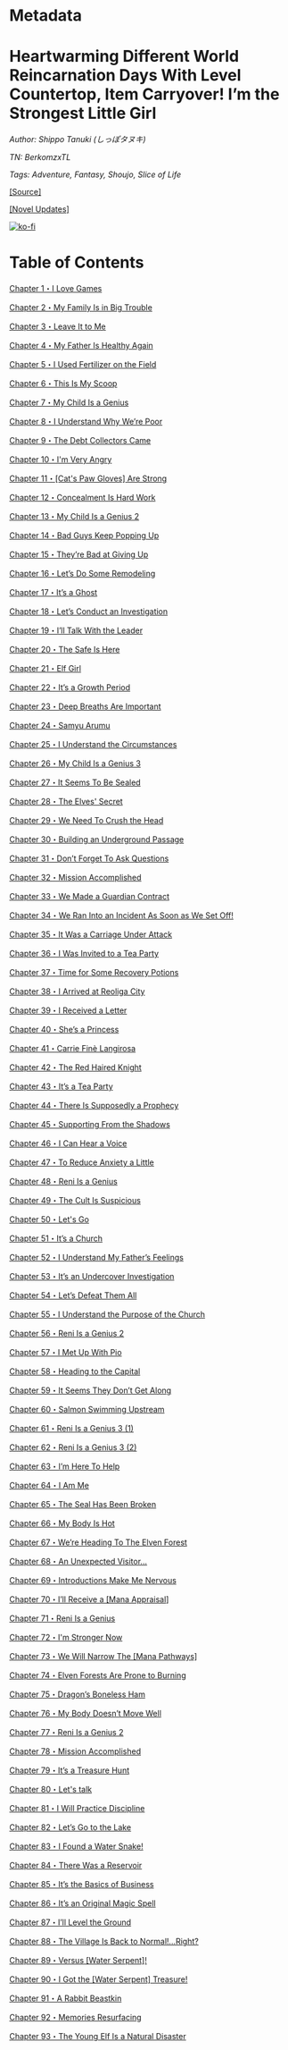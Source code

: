 # Metadata

# Heartwarming Different World Reincarnation Days With Level Countertop, Item Carryover! I’m the Strongest Little Girl

_Author:_ _Shippo Tanuki (しっぽタヌキ)_

_TN: BerkomzxTL_

_Tags: Adventure, Fantasy, Shoujo, Slice of Life_

[\[Source\]](https://ncode.syosetu.com/n7449fx/)

[\[Novel Updates\]](https://www.novelupdates.com/series/heartwarming-different-world-reincarnation-days-with-level-countertop-item-carryover-im-the-strongest-little-girl/)


[![ko-fi](https://ko-fi.com/img/githubbutton_sm.svg)](https://ko-fi.com/I2I117SQUE)



# Table of Contents

[Chapter 1・I Love Games](./chapters/Section_0001.md)

[Chapter 2・My Family Is in Big Trouble](./chapters/Section_0002.md)

[Chapter 3・Leave It to Me](./chapters/Section_0003.md)

[Chapter 4・My Father Is Healthy Again](./chapters/Section_0004.md)

[Chapter 5・I Used Fertilizer on the Field](./chapters/Section_0005.md)

[Chapter 6・This Is My Scoop](./chapters/Section_0006.md)

[Chapter 7・My Child Is a Genius](./chapters/Section_0007.md)

[Chapter 8・I Understand Why We’re Poor](./chapters/Section_0008.md)

[Chapter 9・The Debt Collectors Came](./chapters/Section_0009.md)

[Chapter 10・I'm Very Angry](./chapters/Section_0010.md)

[Chapter 11・\[Cat's Paw Gloves\] Are Strong](./chapters/Section_0011.md)

[Chapter 12・Concealment Is Hard Work](./chapters/Section_0012.md)

[Chapter 13・My Child Is a Genius 2](./chapters/Section_0013.md)

[Chapter 14・Bad Guys Keep Popping Up](./chapters/Section_0014.md)

[Chapter 15・They’re Bad at Giving Up](./chapters/Section_0015.md)

[Chapter 16・Let’s Do Some Remodeling](./chapters/Section_0016.md)

[Chapter 17・It’s a Ghost](./chapters/Section_0017.md)

[Chapter 18・Let’s Conduct an Investigation](./chapters/Section_0018.md)

[Chapter 19・I’ll Talk With the Leader](./chapters/Section_0019.md)

[Chapter 20・The Safe Is Here](./chapters/Section_0020.md)

[Chapter 21・Elf Girl](./chapters/Section_0021.md)

[Chapter 22・It’s a Growth Period](./chapters/Section_0022.md)

[Chapter 23・Deep Breaths Are Important](./chapters/Section_0023.md)

[Chapter 24・Samyu Arumu](./chapters/Section_0024.md)

[Chapter 25・I Understand the Circumstances](./chapters/Section_0025.md)

[Chapter 26・My Child Is a Genius 3](./chapters/Section_0026.md)

[Chapter 27・It Seems To Be Sealed](./chapters/Section_0027.md)

[Chapter 28・The Elves' Secret](./chapters/Section_0028.md)

[Chapter 29・We Need To Crush the Head](./chapters/Section_0029.md)

[Chapter 30・Building an Underground Passage](./chapters/Section_0030.md)

[Chapter 31・Don’t Forget To Ask Questions](./chapters/Section_0031.md)

[Chapter 32・Mission Accomplished](./chapters/Section_0032.md)

[Chapter 33・We Made a Guardian Contract](./chapters/Section_0033.md)

[Chapter 34・We Ran Into an Incident As Soon as We Set Off!](./chapters/Section_0034.md)

[Chapter 35・It Was a Carriage Under Attack](./chapters/Section_0035.md)

[Chapter 36・I Was Invited to a Tea Party](./chapters/Section_0036.md)

[Chapter 37・Time for Some Recovery Potions](./chapters/Section_0037.md)

[Chapter 38・I Arrived at Reoliga City](./chapters/Section_0038.md)

[Chapter 39・I Received a Letter](./chapters/Section_0039.md)

[Chapter 40・She’s a Princess](./chapters/Section_0040.md)

[Chapter 41・Carrie Finè Langirosa](./chapters/Section_0041.md)

[Chapter 42・The Red Haired Knight](./chapters/Section_0042.md)

[Chapter 43・It’s a Tea Party](./chapters/Section_0043.md)

[Chapter 44・There Is Supposedly a Prophecy](./chapters/Section_0044.md)

[Chapter 45・Supporting From the Shadows](./chapters/Section_0045.md)

[Chapter 46・I Can Hear a Voice](./chapters/Section_0046.md)

[Chapter 47・To Reduce Anxiety a Little](./chapters/Section_0047.md)

[Chapter 48・Reni Is a Genius](./chapters/Section_0048.md)

[Chapter 49・The Cult Is Suspicious](./chapters/Section_0049.md)

[Chapter 50・Let's Go](./chapters/Section_0050.md)

[Chapter 51・It’s a Church](./chapters/Section_0051.md)

[Chapter 52・I Understand My Father’s Feelings](./chapters/Section_0052.md)

[Chapter 53・It’s an Undercover Investigation](./chapters/Section_0053.md)

[Chapter 54・Let’s Defeat Them All](./chapters/Section_0054.md)

[Chapter 55・I Understand the Purpose of the Church](./chapters/Section_0055.md)

[Chapter 56・Reni Is a Genius 2](./chapters/Section_0056.md)

[Chapter 57・I Met Up With Pio](./chapters/Section_0057.md)

[Chapter 58・Heading to the Capital](./chapters/Section_0058.md)

[Chapter 59・It Seems They Don’t Get Along](./chapters/Section_0059.md)

[Chapter 60・Salmon Swimming Upstream](./chapters/Section_0060.md)

[Chapter 61・Reni Is a Genius 3 (1)](./chapters/Section_0061.md)

[Chapter 62・Reni Is a Genius 3 (2)](./chapters/Section_0062.md)

[Chapter 63・I’m Here To Help](./chapters/Section_0063.md)

[Chapter 64・I Am Me](./chapters/Section_0064.md)

[Chapter 65・The Seal Has Been Broken](./chapters/Section_0065.md)

[Chapter 66・My Body Is Hot](./chapters/Section_0066.md)

[Chapter 67・We’re Heading To The Elven Forest](./chapters/Section_0067.md)

[Chapter 68・An Unexpected Visitor…](./chapters/Section_0068.md)

[Chapter 69・Introductions Make Me Nervous](./chapters/Section_0069.md)

[Chapter 70・I’ll Receive a \[Mana Appraisal\]](./chapters/Section_0070.md)

[Chapter 71・Reni Is a Genius](./chapters/Section_0071.md)

[Chapter 72・I'm Stronger Now](./chapters/Section_0072.md)

[Chapter 73・We Will Narrow The \[Mana Pathways\]](./chapters/Section_0073.md)

[Chapter 74・Elven Forests Are Prone to Burning](./chapters/Section_0074.md)

[Chapter 75・Dragon’s Boneless Ham](./chapters/Section_0075.md)

[Chapter 76・My Body Doesn’t Move Well](./chapters/Section_0076.md)

[Chapter 77・Reni Is a Genius 2](./chapters/Section_0077.md)

[Chapter 78・Mission Accomplished](./chapters/Section_0078.md)

[Chapter 79・It’s a Treasure Hunt](./chapters/Section_0079.md)

[Chapter 80・Let's talk](./chapters/Section_0080.md)

[Chapter 81・I Will Practice Discipline](./chapters/Section_0081.md)

[Chapter 82・Let’s Go to the Lake](./chapters/Section_0082.md)

[Chapter 83・I Found a Water Snake!](./chapters/Section_0083.md)

[Chapter 84・There Was a Reservoir](./chapters/Section_0084.md)

[Chapter 85・It’s the Basics of Business](./chapters/Section_0085.md)

[Chapter 86・It’s an Original Magic Spell](./chapters/Section_0086.md)

[Chapter 87・I’ll Level the Ground](./chapters/Section_0087.md)

[Chapter 88・The Village Is Back to Normal!…Right?](./chapters/Section_0088.md)

[Chapter 89・Versus \[Water Serpent\]!](./chapters/Section_0089.md)

[Chapter 90・I Got the \[Water Serpent\] Treasure!](./chapters/Section_0090.md)

[Chapter 91・A Rabbit Beastkin](./chapters/Section_0091.md)

[Chapter 92・Memories Resurfacing](./chapters/Section_0092.md)

[Chapter 93・The Young Elf Is a Natural Disaster](./chapters/Section_0093.md)
